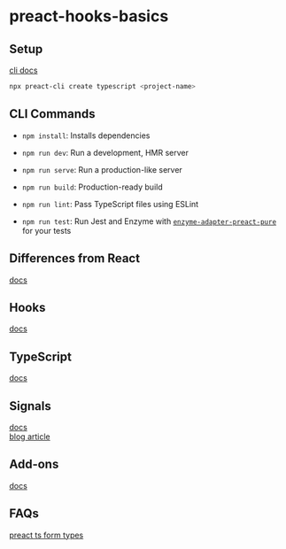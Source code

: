 # preact-hooks-basics

## Setup

[cli docs](https://preactjs.com/guide/v10/cli/)

```bash
npx preact-cli create typescript <project-name>
```

## CLI Commands

- `npm install`: Installs dependencies

- `npm run dev`: Run a development, HMR server

- `npm run serve`: Run a production-like server

- `npm run build`: Production-ready build

- `npm run lint`: Pass TypeScript files using ESLint

- `npm run test`: Run Jest and Enzyme with
  [`enzyme-adapter-preact-pure`](https://github.com/preactjs/enzyme-adapter-preact-pure)
  for your tests

## Differences from React

[docs](https://preactjs.com/guide/v10/differences-to-react/#children-api)

## Hooks

[docs](https://preactjs.com/guide/v10/hooks/)

## TypeScript

[docs](https://preactjs.com/guide/v10/typescript)

## Signals

[docs](https://github.com/preactjs/signals/tree/main/packages/preact#preact-integration)\
[blog article](https://blog.logrocket.com/guide-better-state-managment-preact-signals/)

## Add-ons

[docs](https://preactjs.com/about/libraries-addons/)

## FAQs

[preact ts form types](https://github.com/preactjs/preact/issues/2301)
